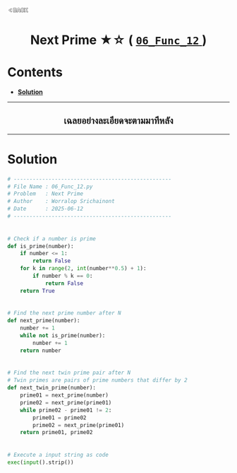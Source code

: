 <p align="left">
  <a href="../README.md">
    <img src="../../Z99-OTHERS/00-common/00-back.png" style="width:10%">
  </a>
</p>

<div align="center">
  <h1>
    Next Prime ★☆ (
      <a href="https://drive.google.com/file/d/18Vp0BbeYQX3qrRoR6hXtGh6f33BnsPyy/view?usp=drive_link">
        <code>06_Func_12</code>
      </a>
    )
  </h1>
</div>

# Contents

-   [**Solution**](#solution)

---

<div align="center">
  <h2>เฉลยอย่างละเอียดจะตามมาทีหลัง</h2>
</div>

---

# Solution

```python
# --------------------------------------------------
# File Name : 06_Func_12.py
# Problem   : Next Prime
# Author    : Worralop Srichainont
# Date      : 2025-06-12
# --------------------------------------------------


# Check if a number is prime
def is_prime(number):
    if number <= 1:
        return False
    for k in range(2, int(number**0.5) + 1):
        if number % k == 0:
            return False
    return True


# Find the next prime number after N
def next_prime(number):
    number += 1
    while not is_prime(number):
        number += 1
    return number


# Find the next twin prime pair after N
# Twin primes are pairs of prime numbers that differ by 2
def next_twin_prime(number):
    prime01 = next_prime(number)
    prime02 = next_prime(prime01)
    while prime02 - prime01 != 2:
        prime01 = prime02
        prime02 = next_prime(prime01)
    return prime01, prime02


# Execute a input string as code
exec(input().strip())
```
